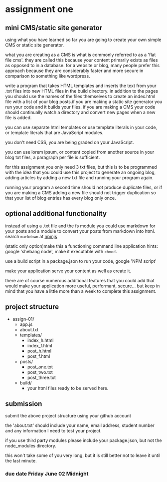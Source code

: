 # assignment one
## mini CMS/static site generator

using what you have learned so far you are going to create your own simple CMS
or static site generator.

what you are creating as a CMS is what is commonly referred to as a 'flat file
cms'. they are called this because your content primarily exists as files as
opposed to in a database. for a website or blog, many people prefer this approach because they are
considerably faster and more secure in comparison to something like wordpress.

write a program that takes HTML templates and inserts the text from your .txt
files into new HTML files in the build directory. in addition to the pages you
should use the names of the files themselves to create an index.html file with a
list of your blog posts.if you are making a static site generator you run your
code and it builds your files. if you are making a CMS your code should
continually watch a directory and convert new pages when a new file is added.

you can use separate html templates or use template literals in your code, or
template literals that are JavaScript modules.

you don't need CSS, you are being graded on your JavaScript.

you can use lorem ipsum, or content copied from another source in your blog txt files, a paragraph per file is
sufficient. 

for this assignment you only need 3 txt files, but this is to be programmed with
the idea that you could use this project to generate an ongoing blog, adding articles by
adding a new txt file and running your program again.

running your program a second time should not produce duplicate files, or if you
are making a CMS adding a new file should not trigger duplication so that your
list of blog entries has every blog only once.

## optional additional functionality

instead of using a .txt file and the fs module you could use markdown for your
posts and a module to convert your posts from markdown into html.
search `markdown` at [npmjs](https://www.npmjs.com/)

(static only option)make this a functioning command line application hints: google 'shebang node', make it
executable with `chmod`.

use a build script in a package.json to run your code, google 'NPM script'

make your application serve your content as well as create it.

there are of course numerous additional features that you could add that would
make your application more useful, performant, secure... but keep in mind that
you have a little more than a week to complete this assignment.

## project structure

- assign-01/
  - app.js
  - about.txt
  - templates/
    - index_h.html
    - index_f.html
    - post_h.html
    - post_f.html
  - posts/
    - post_one.txt
    - post_two.txt
    - post_three.txt
  - build/
    - your html files ready to be served here.

## submission
submit the above project structure using your github account

the 'about.txt' should include your name, email address, student number and any
information I need to test your project.

if you use third party modules please include your package.json, but not the
node_modules directory.

this won't take some of you very long, but it is still better not to leave it
until the last minute.

### due date Friday June 02 Midnight

